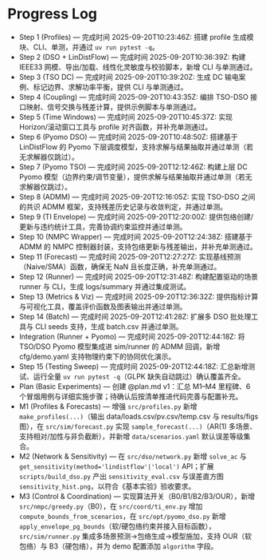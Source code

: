# Progress Log

- Step 1 (Profiles) — 完成时间 2025-09-20T10:23:46Z: 搭建 profile 生成模块、CLI、单测，并通过 `uv run pytest -q`。
- Step 2 (DSO + LinDistFlow) — 完成时间 2025-09-20T10:36:39Z: 构建 IEEE33 网模、导出/加载、线性化灵敏度与校验脚本，新增 CLI 与单测通过。
- Step 3 (TSO DC) — 完成时间 2025-09-20T10:39:20Z: 生成 DC 输电案例、标记边界、求解功率平衡，提供 CLI 与单测通过。
- Step 4 (Coupling) — 完成时间 2025-09-20T10:43:35Z: 编排 TSO-DSO 接口映射、信号交换与残差计算，提供示例脚本与单测通过。
- Step 5 (Time Windows) — 完成时间 2025-09-20T10:45:37Z: 实现 Horizon/滚动窗口工具与 profile 对齐函数，并补充单测通过。
- Step 6 (Pyomo DSO) — 完成时间 2025-09-20T10:48:50Z: 搭建基于 LinDistFlow 的 Pyomo 下层调度模型，支持求解与结果抽取并通过单测（若无求解器仅跳过）。
- Step 7 (Pyomo TSO) — 完成时间 2025-09-20T12:12:46Z: 构建上层 DC Pyomo 模型（边界约束/调节变量），提供求解与结果抽取并通过单测（若无求解器仅跳过）。
- Step 8 (ADMM) — 完成时间 2025-09-20T12:16:05Z: 实现 TSO-DSO 之间的共识 ADMM 框架，支持残差历史记录与收敛判定，并通过单测。
- Step 9 (TI Envelope) — 完成时间 2025-09-20T12:20:00Z: 提供包络创建/更新与违约统计工具，完善协调约束监控并通过单测。
- Step 10 (NMPC Wrapper) — 完成时间 2025-09-20T12:24:38Z: 搭建基于 ADMM 的 NMPC 控制器封装，支持包络更新与残差输出，并补充单测通过。
- Step 11 (Forecast) — 完成时间 2025-09-20T12:27:27Z: 实现基线预测（Naive/SMA）函数，确保无 NaN 且长度正确，补充单测通过。
- Step 12 (Runner) — 完成时间 2025-09-20T12:31:48Z: 构建配置驱动的场景 runner 与 CLI，生成 logs/summary 并通过集成测试。
- Step 13 (Metrics & Viz) — 完成时间 2025-09-20T12:36:32Z: 提供指标计算与可视化工具，覆盖评价函数及图表输出并通过单测。
- Step 14 (Batch) — 完成时间 2025-09-20T12:41:28Z: 扩展多 DSO 批处理工具与 CLI seeds 支持，生成 batch.csv 并通过单测。
 - Integration (Runner + Pyomo) — 完成时间 2025-09-20T12:44:18Z: 将 TSO/DSO Pyomo 模型集成进 sim/runner 的 ADMM 回调，新增 cfg/demo.yaml 支持物理约束下的协同优化演示。
- Step 15 (Testing Sweep) — 完成时间 2025-09-20T12:44:18Z: 汇总新增测试、运行全量 `uv run pytest -q`（GLPK 缺失自动跳过）确认覆盖齐全。
 - Plan (Basic Experiments) — 创建 @plan.md v1：汇总 M1–M4 里程碑、6 个冒烟用例与详细实施步骤；待确认后按清单推进代码完善与配置补充。
 - M1 (Profiles & Forecasts) — 增强 `src/profiles.py` 新增 `make_profiles(...)`（输出 data/loads.csv/pv.csv/temp.csv 与 results/figs 图），在 `src/sim/forecast.py` 实现 `sample_forecast(...)`（AR(1) 多场景、支持相对/加性与非负截断），并新增 `data/scenarios.yaml` 默认误差等级集合。
 - M2 (Network & Sensitivity) — 在 `src/dso/network.py` 新增 `solve_ac` 与 `get_sensitivity(method='lindistflow'|'local')` API；扩展 `scripts/build_dso.py` 产出 `sensitivity_eval.csv` 与误差直方图 `sensitivity_hist.png`，以符合《基本实验》验收要求。
 - M3 (Control & Coordination) — 实现算法开关（B0/B1/B2/B3/OUR），新增 `src/nmpc/greedy.py`（B0），在 `src/coord/ti_env.py` 增加 `compute_bounds_from_scenarios`，在 `src/opt/pyomo_dso.py` 新增 `apply_envelope_pg_bounds`（软/硬包络约束并接入目标函数），`src/sim/runner.py` 集成多场景预测→包络生成→模型施加，支持 OUR（软包络）与 B3（硬包络），并为 demo 配置添加 `algorithm` 字段。
